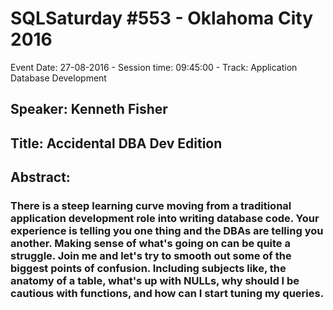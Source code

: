 # SQLSaturday #553 - Oklahoma City 2016
Event Date: 27-08-2016 - Session time: 09:45:00 - Track: Application  Database Development
## Speaker: Kenneth Fisher
## Title: Accidental DBA Dev Edition
## Abstract:
### There is a steep learning curve moving from a traditional application development role into writing database code.  Your experience is telling you one thing and the DBAs are telling you another.  Making sense of what's going on can be quite a struggle.  Join me and let's try to smooth out some of the biggest points of confusion.  Including subjects like, the anatomy of a table, what's up with NULLs, why should I be cautious with functions, and how can I start tuning my queries.
